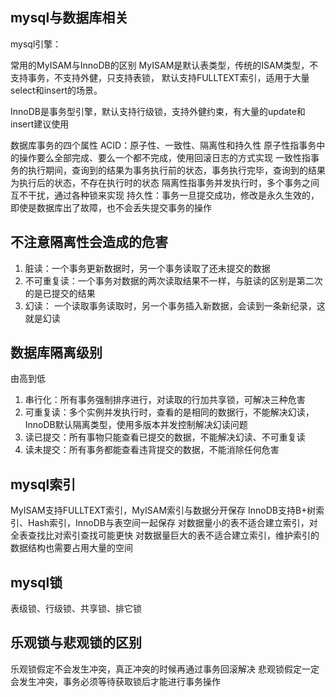 ## mysql与数据库相关
mysql引擎：

常用的MyISAM与InnoDB的区别
MyISAM是默认表类型，传统的ISAM类型，不支持事务，不支持外健，只支持表锁，
默认支持FULLTEXT索引，适用于大量select和insert的场景。

InnoDB是事务型引擎，默认支持行级锁，支持外健约束，有大量的update和insert建议使用

数据库事务的四个属性
ACID：原子性、一致性、隔离性和持久性
原子性指事务中的操作要么全部完成、要么一个都不完成，使用回滚日志的方式实现
一致性指事务的执行期间，查询到的结果为事务执行前的状态，事务执行完毕，查询到的结果为执行后的状态，不存在执行时的状态
隔离性指事务并发执行时，多个事务之间互不干扰，通过各种锁来实现
持久性：事务一旦提交成功，修改是永久生效的，即使是数据库出了故障，也不会丢失提交事务的操作

## 不注意隔离性会造成的危害

1. 脏读：一个事务更新数据时，另一个事务读取了还未提交的数据
2. 不可重复读：一个事务对数据的两次读取结果不一样，与脏读的区别是第二次的是已提交的结果
3. 幻读： 一个读取事务读取时，另一个事务插入新数据，会读到一条新纪录，这就是幻读

## 数据库隔离级别
由高到低
1. 串行化：所有事务强制排序进行，对读取的行加共享锁，可解决三种危害
2. 可重复读：多个实例并发执行时，查看的是相同的数据行，不能解决幻读，InnoDB默认隔离类型，使用多版本并发控制解决幻读问题
3. 读已提交：所有事物只能查看已提交的数据，不能解决幻读、不可重复读
4. 读未提交：所有事务都能查看违背提交的数据，不能消除任何危害

## mysql索引
MyISAM支持FULLTEXT索引，MyISAM索引与数据分开保存
InnoDB支持B+树索引、Hash索引，InnoDB与表空间一起保存
对数据量小的表不适合建立索引，对全表查找比对索引查找可能更快
对数据量巨大的表不适合建立索引，维护索引的数据结构也需要占用大量的空间

## mysql锁
表级锁、行级锁、共享锁、排它锁

## 乐观锁与悲观锁的区别
乐观锁假定不会发生冲突，真正冲突的时候再通过事务回滚解决
悲观锁假定一定会发生冲突，事务必须等待获取锁后才能进行事务操作